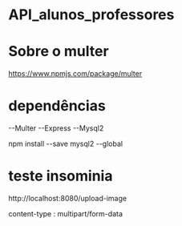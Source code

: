 # API_alunos_professores

# Sobre o multer

https://www.npmjs.com/package/multer

# dependências

--Multer
--Express
--Mysql2

npm install --save mysql2 --global

# teste insominia 
http://localhost:8080/upload-image

content-type : multipart/form-data

 
